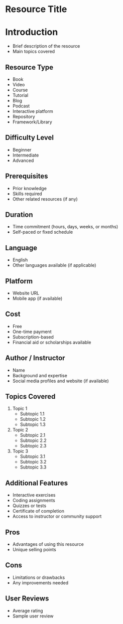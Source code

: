 # Resource Title

# Introduction

- Brief description of the resource
- Main topics covered

## Resource Type

- Book
- Video
- Course
- Tutorial
- Blog
- Podcast
- Interactive platform
- Repository
- Framework/Library

## Difficulty Level

- Beginner
- Intermediate
- Advanced

## Prerequisites

- Prior knowledge
- Skills required
- Other related resources (if any)

## Duration

- Time commitment (hours, days, weeks, or months)
- Self-paced or fixed schedule

## Language

- English
- Other languages available (if applicable)

## Platform

- Website URL
- Mobile app (if available)

## Cost

- Free
- One-time payment
- Subscription-based
- Financial aid or scholarships available

## Author / Instructor

- Name
- Background and expertise
- Social media profiles and website (if available)

## Topics Covered

1. Topic 1
    - Subtopic 1.1
    - Subtopic 1.2
    - Subtopic 1.3
2. Topic 2
    - Subtopic 2.1
    - Subtopic 2.2
    - Subtopic 2.3
3. Topic 3
    - Subtopic 3.1
    - Subtopic 3.2
    - Subtopic 3.3

## Additional Features

- Interactive exercises
- Coding assignments
- Quizzes or tests
- Certificate of completion
- Access to instructor or community support

## Pros

- Advantages of using this resource
- Unique selling points

## Cons

- Limitations or drawbacks
- Any improvements needed

## User Reviews

- Average rating
- Sample user review

